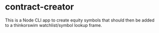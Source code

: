 # contract-creator
This is a Node CLI app to create equity symbols that should then be added to a thinkorswim watchlist/symbol lookup frame.
